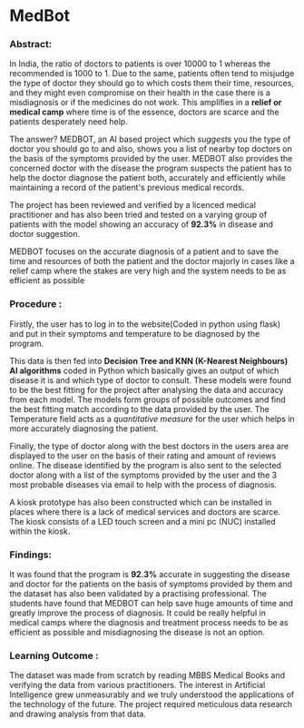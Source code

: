 # MedBot
### Abstract: 

In India, the ratio of doctors to patients is over 10000 to 1 whereas the recommended is 1000 to 1. Due to the same, patients often tend to misjudge the type of doctor they should go to which costs them their time, resources, and they might even compromise on their health in the case there is a misdiagnosis or if the medicines do not work. This amplifies in a **relief or medical camp** where time is of the essence, doctors are scarce and the patients desperately need help. 

The answer? MEDBOT, an AI based project which *suggests* you the type of doctor you should go to and also, shows you a list of nearby top doctors on the basis of the symptoms provided by the user. MEDBOT also provides the concerned doctor with the disease the program suspects the patient has to help the doctor diagnose the patient both, accurately and efficiently while maintaining a record of the patient's previous medical records. 

The project has been reviewed and verified by a licenced medical practitioner and has also been tried and tested on a varying group of patients with the model showing an accuracy of **92.3%** in disease and doctor suggestion. 

MEDBOT focuses on the accurate diagnosis of a patient and to save the time and resources of both the patient and the doctor majorly in cases like a relief camp where the stakes are very high and the system needs to be as efficient as possible


### Procedure : 

Firstly, the user has to log in to the website(Coded in python using flask) and put in their symptoms and temperature to be diagnosed by the program. 

This data is then fed into **Decision Tree and KNN (K-Nearest Neighbours) AI algorithms** coded in Python which basically gives an output of which disease it is and which type of doctor to consult. These models were found to be the best fitting for the project after analysing the data and accuracy from each model. The models form groups of possible outcomes and find the best fitting match according to the data provided by the user. The Temperature field acts as a *quantitative measure* for the user which helps in more accurately diagnosing the patient.

Finally, the type of doctor along with the best doctors in the users area are displayed to the user on the basis of their rating and amount of reviews online. The disease identified by the program is also sent to the selected doctor along with a list of the symptoms provided by the user and the 3 most probable diseases via email to help with the process of diagnosis.  

A kiosk prototype has also been constructed which can be installed in places where there is a lack of medical services and doctors are scarce. The kiosk consists of a LED touch screen and a mini pc (NUC) installed within the kiosk. 


### Findings: 

It was found that the program is **92.3%** accurate in suggesting the disease and doctor for the patients on the basis of symptoms provided by them and the dataset has also been validated by a practising professional. The students have found that MEDBOT can help save huge amounts of time and greatly improve the process of diagnosis. It could be really helpful in medical camps where the diagnosis and treatment process needs to be as efficient as possible and misdiagnosing the disease is not an option. 

### Learning Outcome : 

The dataset was made from scratch by reading MBBS Medical Books and verifying the data from various practitioners. The interest in Artificial Intelligence grew unmeasurably and we truly understood the applications of the technology of the future. The project required meticulous data research and drawing analysis from that data. 
